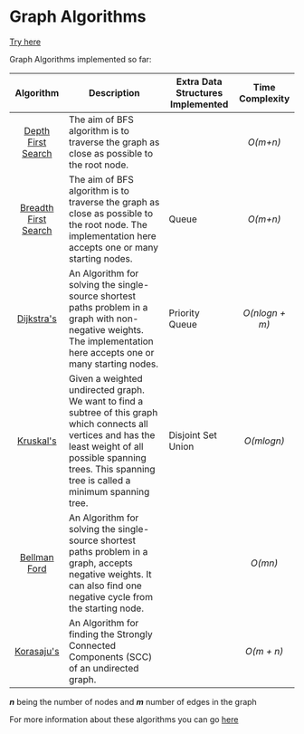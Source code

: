 # Graph Algorithms

[Try here](https://lafifii.github.io/Graph_Algorithms/)

Graph Algorithms implemented so far:

| Algorithm | Description | Extra Data Structures Implemented | Time Complexity
| :---:        |     ---      |     ---      |   :---:
| [Depth First Search](https://lafifii.github.io/Graph_Algorithms/dfs/index.html)   | The aim of BFS algorithm is to traverse the graph as close as possible to the root node. |  | *O(m+n)*
| [Breadth First Search](https://lafifii.github.io/Graph_Algorithms/bfs/index.html) | The aim of BFS algorithm is to traverse the graph as close as possible to the root node. The implementation here accepts one or many starting nodes. | Queue | *O(m+n)*  
| [Dijkstra's](https://lafifii.github.io/Graph_Algorithms/dijkstra/index.html) | An Algorithm for solving the single-source shortest paths problem in a graph with non-negative weights. The implementation here accepts one or many starting nodes. | Priority Queue | *O(nlogn + m)*
| [Kruskal's](https://lafifii.github.io/Graph_Algorithms/kruskal/index.html)  | Given a weighted undirected graph. We want to find a subtree of this graph which connects all vertices and has the least weight of all possible spanning trees. This spanning tree is called a minimum spanning tree. | Disjoint Set Union  | *O(mlogn)* |
| [Bellman Ford](https://lafifii.github.io/Graph_Algorithms/bford/index.html) | An Algorithm for solving the single-source shortest paths problem in a graph, accepts negative weights. It can also find one negative cycle from the starting node. |   | *O(mn)* |
| [Korasaju's](https://lafifii.github.io/Graph_Algorithms/korasaju/index.html)  | An Algorithm for finding the Strongly Connected Components (SCC) of an undirected graph. |   | *O(m + n)* |

***n*** being the number of nodes and ***m*** number of edges in the graph

For more information about these algorithms you can go [here](https://cp-algorithms.com/)
